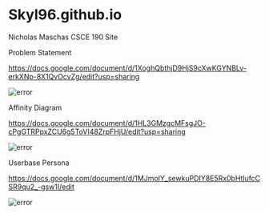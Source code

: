 # Skyl96.github.io
Nicholas Maschas CSCE 190 Site

Problem Statement

https://docs.google.com/document/d/1XoghQbthjD9HjS9cXwKGYNBLv-erkXNp-8X1QvOcvZg/edit?usp=sharing

<img src="https://media.discordapp.net/attachments/214519479768580097/1017496888716566578/Problem_Statement.png?width=511&height=468" alt="error">

Affinity Diagram

https://docs.google.com/document/d/1HL3GMzgcMFsgJO-cPgGTRPpxZCU6g5ToVI48ZrpFHjU/edit?usp=sharing

<img src="https://cdn.discordapp.com/attachments/214519479768580097/1017497602893303919/unknown.png" alt="error">

Userbase Persona

https://docs.google.com/document/d/1MJmoIY_sewkuPDIY8E5Rx0bHtlufcCSR9qu2_-gsw1I/edit

<img src="https://cdn.discordapp.com/attachments/214218007881318402/1027284504840249445/Screenshot_2022-10-05_123318.png" alt="error">
